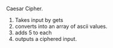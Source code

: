 Caesar Cipher.

1. Takes input by gets
2. converts into an array of ascii values.
3. adds 5 to each
4. outputs a ciphered input.
